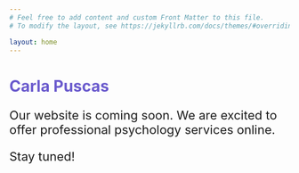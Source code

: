 ```yaml
---
# Feel free to add content and custom Front Matter to this file.
# To modify the layout, see https://jekyllrb.com/docs/themes/#overriding-theme-defaults

layout: home
---
```

<head>
    <meta charset="UTF-8">
    <meta name="viewport" content="width=device-width, initial-scale=1.0">
    <title>Coming Soon</title>
    <style>
        h1 { 
            color: #6a5acd; 
        }
        p { 
            font-size: 22px; 
        }
    </style>
</head>
<body>
    <h1>Carla Puscas</h1>
    <p>Our website is coming soon. We are excited to offer professional psychology services online.</p>
    <p>Stay tuned!</p>
</body>
